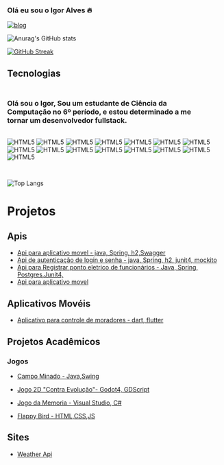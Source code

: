### Olá eu sou o Igor Alves 🔥

[![blog](https://img.shields.io/badge/LinkedIn-0077B5?style=for-the-badge&logo=linkedin&logoColor=white)](https://www.linkedin.com/in/igor-alves-026397131/)


![Anurag's GitHub stats](https://github-readme-stats.vercel.app/api?username=igorcalves&theme=dark&show_icons=true&icon_color=fff)


[![GitHub Streak](https://streak-stats.demolab.com?user=igorcalves&theme=dark)](https://git.io/streak-stats)





## Tecnologias
<div style="display: inline-block; margin-right: 30px; margin-bottom: 30px;">
 <h3 style ="margin:30px 0">Olá sou o Igor,
Sou um estudante de Ciência da Computação no 6º período, e estou determinado a me tornar um desenvolvedor fullstack.</h3>
        <! -- JAVA -->
    <img  align="center" alt="HTML5" src="https://img.shields.io/badge/Java-ED8B00?style=for-the-badge&logo=openjdk&logoColor=white">
        <! -- Python -->
    <img align="center" alt="HTML5" src="https://img.shields.io/badge/Python-3776AB?style=for-the-badge&logo=python&logoColor=white">
     <! -- Dart -->
    <img align="center" alt="HTML5" src="https://img.shields.io/badge/Dart-0175C2?style=for-the-badge&logo=dart&logoColor=white">
        <! -- Js -->
    <img align="center" alt="HTML5" src="https://img.shields.io/badge/JavaScript-323330?style=for-the-badge&logo=javascript&logoColor=F7DF1E">
        <! -- PHP -->
    <img align="center" alt="HTML5" src="https://img.shields.io/badge/PHP-777BB4?style=for-the-badge&logo=php&logoColor=white">
        <! -- C# -->
    <img align="center" alt="HTML5" src="https://img.shields.io/badge/C%23-239120?style=for-the-badge&logo=c-sharp&logoColor=white">
        <! -- C -->
    <img align="center" alt="HTML5" src="https://img.shields.io/badge/C-00599C?style=for-the-badge&logo=c&logoColor=white">
        <! -- Spring -->
    <img align="center" alt="HTML5" src="https://img.shields.io/badge/Spring-6DB33F?style=for-the-badge&logo=spring&logoColor=white">
        <! -- Spring -->
    <img align="center" alt="HTML5" src="https://img.shields.io/badge/json%20web%20tokens-323330?style=for-the-badge&logo=json-web-tokens&logoColor=pink">
        <! -- Flutter -->
    <img align="center" alt="HTML5" src="https://img.shields.io/badge/Flutter-02569B?style=for-the-badge&logo=flutter&logoColor=white">
        <! -- React -->
    <img align="center" alt="HTML5" src="https://img.shields.io/badge/React-20232A?style=for-the-badge&logo=react&logoColor=61DAFB">
        <! -- Postgres -->
    <img align="center" alt="HTML5" src="https://img.shields.io/badge/PostgreSQL-316192?style=for-the-badge&logo=postgresql&logoColor=white">
        <! -- Mysql -->
    <img align="center" alt="HTML5" src="https://img.shields.io/badge/MySQL-00000F?style=for-the-badge&logo=mysql&logoColor=white">
    <! -- HTML -->
    <img align="center" alt="HTML5" src="https://img.shields.io/badge/HTML-239120?style=for-the-badge&logo=html5&logoColor=white">
        <! -- CSS -->
    <img align="center" alt="HTML5" src="https://img.shields.io/badge/CSS-239120?&style=for-the-badge&logo=css3&logoColor=white">
    <br/>       
</div>

![Top Langs](https://github-readme-stats.vercel.app/api/top-langs/?username=igorcalves&layout=compact&bg_color=00FF0000&title_color=fff&text_color=fff)

# Projetos

## Apis
- [Api para aplicativo movel - java, Spring, h2,Swagger](https://github.com/igorcalves/condominus-Backend)
- [Api de autenticação de login e senha - java, Spring, h2, junit4, mockito](https://github.com/igorcalves/AuthenticationCrud)
- [Api para Registrar ponto eletrico de funcionários - Java, Spring, Postgres,Junit4, ](https://github.com/igorcalves/RegisterPoint/tree/c9d29e9616f8c1ba74df7c3ba78b1b46dd58134d)
- [Api para aplicativo movel](https://github.com/igorcalves/condominus-Backend)


## Aplicativos Movéis
- [Aplicativo para controle de moradores - dart, flutter](https://github.com/igorcalves/Condominus)

## Projetos Acadêmicos

### Jogos

- [Campo Minado - Java,Swing](https://github.com/igorcalves/Contra-Evolucao-Game-Godot-Faculdade.git)

- [Jogo 2D "Contra Evolução"- Godot4, GDScript](https://github.com/igorcalves/Contra-Evolucao-Game-Godot-Faculdade.git)

- [Jogo da Memoria - Visual Studio, C# ](https://github.com/igorcalves/Contra-Evolucao-Game-Godot-Faculdade.git)

- [Flappy Bird - HTML,CSS,JS](https://github.com/igorcalves/FlappBird)


## Sites
- [Weather Api ](https://igorcalves.github.io/Weather/)

